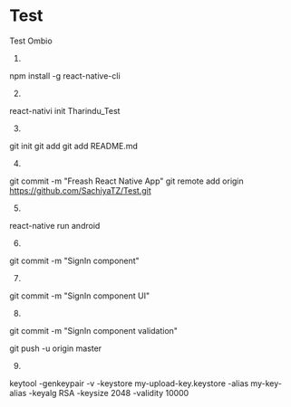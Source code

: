 # Test
Test Ombio

1. 
npm install -g react-native-cli

2. 
react-nativi init Tharindu_Test

3.
git init
git add
git add README.md

4.
git commit -m "Freash React Native App"
git remote add origin https://github.com/SachiyaTZ/Test.git

5.
react-native run android

6.
git commit -m "SignIn component"

7.
git commit -m "SignIn component UI"

8.
git commit -m "SignIn component validation"

git push -u origin master

9.
keytool -genkeypair -v -keystore my-upload-key.keystore -alias my-key-alias -keyalg RSA -keysize 2048 -validity 10000
